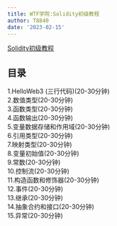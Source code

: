 ```yaml
---    
title: WTF学院:Solidity初级教程    
author: T8840    
date: '2023-02-15'    
---    
```

[Solidity初级教程](https://wtf.academy/solidity-start)      
    
## 目录    
1.HelloWeb3 (三行代码)(20-30分钟)    
2.数值类型(20-30分钟)    
3.函数类型(20-30分钟)    
4.函数输出(20-30分钟)    
5.变量数据存储和作用域(20-30分钟)    
6.引用类型(20-30分钟)    
7.映射类型(20-30分钟)    
8.变量初始值(20-30分钟)    
9.常数(20-30分钟)    
10.控制流(20-30分钟)    
11.构造函数和修饰器(20-30分钟)    
12.事件(20-30分钟)    
13.继承(20-30分钟)    
14.抽象合约和接口(20-30分钟)    
15.异常(20-30分钟)    
